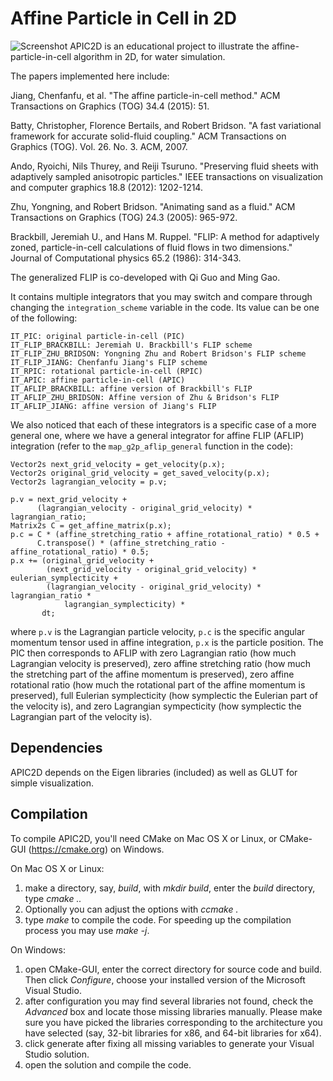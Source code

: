 Affine Particle in Cell in 2D
================
![Screenshot](http://www.cs.columbia.edu/cg/raymond/apic2d.jpg)
APIC2D is an educational project to illustrate the affine-particle-in-cell algorithm in 2D, for water simulation.

The papers implemented here include:

Jiang, Chenfanfu, et al. "The affine particle-in-cell method." ACM Transactions on Graphics (TOG) 34.4 (2015): 51.

Batty, Christopher, Florence Bertails, and Robert Bridson. "A fast variational framework for accurate solid-fluid coupling." ACM Transactions on Graphics (TOG). Vol. 26. No. 3. ACM, 2007.

Ando, Ryoichi, Nils Thurey, and Reiji Tsuruno. "Preserving fluid sheets with adaptively sampled anisotropic particles." IEEE transactions on visualization and computer graphics 18.8 (2012): 1202-1214.

Zhu, Yongning, and Robert Bridson. "Animating sand as a fluid." ACM Transactions on Graphics (TOG) 24.3 (2005): 965-972.

Brackbill, Jeremiah U., and Hans M. Ruppel. "FLIP: A method for adaptively zoned, particle-in-cell calculations of fluid flows in two dimensions." Journal of Computational physics 65.2 (1986): 314-343.

The generalized FLIP is co-developed with Qi Guo and Ming Gao.

It contains multiple integrators that you may switch and compare through changing the `integration_scheme` variable in the code. Its value can be one of the following:
```
IT_PIC: original particle-in-cell (PIC)
IT_FLIP_BRACKBILL: Jeremiah U. Brackbill's FLIP scheme
IT_FLIP_ZHU_BRIDSON: Yongning Zhu and Robert Bridson's FLIP scheme
IT_FLIP_JIANG: Chenfanfu Jiang's FLIP scheme
IT_RPIC: rotational particle-in-cell (RPIC)
IT_APIC: affine particle-in-cell (APIC)
IT_AFLIP_BRACKBILL: affine version of Brackbill's FLIP
IT_AFLIP_ZHU_BRIDSON: Affine version of Zhu & Bridson's FLIP
IT_AFLIP_JIANG: affine version of Jiang's FLIP
```

We also noticed that each of these integrators is a specific case of a more general one, where we have a general integrator for affine FLIP (AFLIP) integration (refer to the `map_g2p_aflip_general` function in the code):
```
Vector2s next_grid_velocity = get_velocity(p.x);
Vector2s original_grid_velocity = get_saved_velocity(p.x);
Vector2s lagrangian_velocity = p.v;

p.v = next_grid_velocity +
      (lagrangian_velocity - original_grid_velocity) * lagrangian_ratio;
Matrix2s C = get_affine_matrix(p.x);
p.c = C * (affine_stretching_ratio + affine_rotational_ratio) * 0.5 +
      C.transpose() * (affine_stretching_ratio - affine_rotational_ratio) * 0.5;
p.x += (original_grid_velocity +
        (next_grid_velocity - original_grid_velocity) * eulerian_symplecticity +
        (lagrangian_velocity - original_grid_velocity) * lagrangian_ratio *
            lagrangian_symplecticity) *
       dt;
```
where `p.v` is the Lagrangian particle velocity, `p.c` is the specific angular momentum tensor used in affine integration, `p.x` is the particle position. The PIC then corresponds to AFLIP with zero Lagrangian ratio (how much Lagrangian velocity is preserved), zero affine stretching ratio (how much the stretching part of the affine momentum is preserved), zero affine rotational ratio (how much the rotational part of the affine momentum is preserved), full Eulerian symplecticity (how symplectic the Eulerian part of the velocity is), and zero Lagrangian sympecticity (how symplectic the Lagrangian part of the velocity is).

Dependencies
--------------------
APIC2D depends on the Eigen libraries (included) as well as GLUT for simple visualization.

Compilation
-----------------
To compile APIC2D, you'll need CMake on Mac OS X or Linux, or CMake-GUI (https://cmake.org) on Windows.

On Mac OS X or Linux:
1. make a directory, say, *build*, with *mkdir build*, enter the *build* directory, type *cmake ..*
2. Optionally you can adjust the options with *ccmake .*
3. type *make* to compile the code. For speeding up the compilation process you may use *make -j*.

On Windows:
1. open CMake-GUI, enter the correct directory for source code and build. Then click *Configure*, choose your installed version of the Microsoft Visual Studio.
2. after configuration you may find several libraries not found, check the *Advanced* box and locate those missing libraries manually. Please make sure you have picked the libraries corresponding to the architecture you have selected (say, 32-bit libraries for x86, and 64-bit libraries for x64).
3. click generate after fixing all missing variables to generate your Visual Studio solution.
4. open the solution and compile the code.

